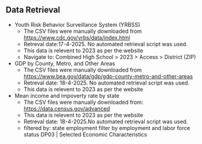 ## Data Retrieval
- Youth Risk Behavior Surveillance System (YRBSS)   
    *   The CSV files were manually downloaded from https://www.cdc.gov/yrbs/data/index.html 
    *   Retreval date:17-4-2025. No automated retrieval script was used.
    *   This data is relevent to 2023 as per the website
    *   Navigate to: Combined High School > 2023 > Access > District (ZIP)
- GDP by County, Metro, and Other Areas
    *   The CSV files were manually downloaded from https://www.bea.gov/data/gdp/gdp-county-metro-and-other-areas 
    *   Retreval date: 18-4-2025. No automated retrieval script was used.
    *   This data is relevent to 2023 as per the website
- Mean income and impoverty rate by state 
    *   The CSV files were manually downloaded from: https://data.census.gov/advanced
    *   This data is relevent to 2023 as per the website
    *   Retreval date: 18-4-2025.No automated retrieval script was used.
    *   filtered by: 
            state
            employment
            filter by employment and labor force status
            DP03 | Selected Economic Characteristics
